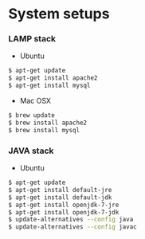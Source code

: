 # System setups

### LAMP stack
* Ubuntu
```sh
$ apt-get update
$ apt-get install apache2
$ apt-get install mysql
```
* Mac OSX
```sh
$ brew update
$ brew install apache2
$ brew install mysql
```

### JAVA stack
* Ubuntu
```sh
$ apt-get update
$ apt-get install default-jre
$ apt-get install default-jdk
$ apt-get install openjdk-7-jre
$ apt-get install openjdk-7-jdk
$ update-alternatives --config java
$ update-alternatives --config javac
```

